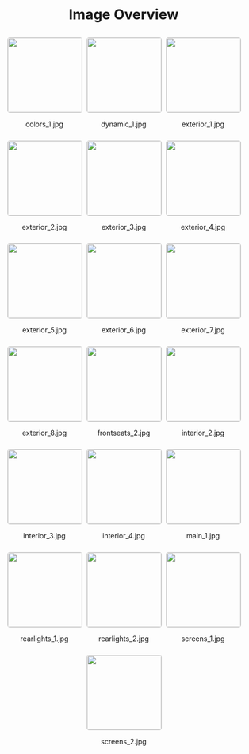 <style>
    .image-gallery {
        display: flex;
        flex-wrap: wrap;
        gap: 10px;
        justify-content: center;
        padding: 10px;
    }
    .image-gallery img {
        width: 150px;
        height: auto;
        border: 1px solid #ddd;
        border-radius: 5px;
    }
    .image-gallery div {
        flex: 1 1 calc(33.333% - 20px); /* Three images per row on large screens */
        max-width: 150px;
        text-align: center;
    }
    @media (max-width: 768px) {
        .image-gallery div {
            flex: 1 1 calc(50% - 20px); /* Two images per row on medium screens */
        }
    }
    @media (max-width: 480px) {
        .image-gallery div {
            flex: 1 1 100%; /* One image per row on small screens */
        }
    }
</style>
<h1 style ="text-align: center;"> Image Overview </h1> <div class="image-gallery">
<div>
<img src="https://media.evkx.net/multimedia/models/fisker/ocean/ocean_ultra/colors_1_st.jpg">
<p>colors_1.jpg</p>
</div>
<div>
<img src="https://media.evkx.net/multimedia/models/fisker/ocean/ocean_ultra/dynamic_1_st.jpg">
<p>dynamic_1.jpg</p>
</div>
<div>
<img src="https://media.evkx.net/multimedia/models/fisker/ocean/ocean_ultra/exterior_1_st.jpg">
<p>exterior_1.jpg</p>
</div>
<div>
<img src="https://media.evkx.net/multimedia/models/fisker/ocean/ocean_ultra/exterior_2_st.jpg">
<p>exterior_2.jpg</p>
</div>
<div>
<img src="https://media.evkx.net/multimedia/models/fisker/ocean/ocean_ultra/exterior_3_st.jpg">
<p>exterior_3.jpg</p>
</div>
<div>
<img src="https://media.evkx.net/multimedia/models/fisker/ocean/ocean_ultra/exterior_4_st.jpg">
<p>exterior_4.jpg</p>
</div>
<div>
<img src="https://media.evkx.net/multimedia/models/fisker/ocean/ocean_ultra/exterior_5_st.jpg">
<p>exterior_5.jpg</p>
</div>
<div>
<img src="https://media.evkx.net/multimedia/models/fisker/ocean/ocean_ultra/exterior_6_st.jpg">
<p>exterior_6.jpg</p>
</div>
<div>
<img src="https://media.evkx.net/multimedia/models/fisker/ocean/ocean_ultra/exterior_7_st.jpg">
<p>exterior_7.jpg</p>
</div>
<div>
<img src="https://media.evkx.net/multimedia/models/fisker/ocean/ocean_ultra/exterior_8_st.jpg">
<p>exterior_8.jpg</p>
</div>
<div>
<img src="https://media.evkx.net/multimedia/models/fisker/ocean/ocean_ultra/frontseats_2_st.jpg">
<p>frontseats_2.jpg</p>
</div>
<div>
<img src="https://media.evkx.net/multimedia/models/fisker/ocean/ocean_ultra/interior_2_st.jpg">
<p>interior_2.jpg</p>
</div>
<div>
<img src="https://media.evkx.net/multimedia/models/fisker/ocean/ocean_ultra/interior_3_st.jpg">
<p>interior_3.jpg</p>
</div>
<div>
<img src="https://media.evkx.net/multimedia/models/fisker/ocean/ocean_ultra/interior_4_st.jpg">
<p>interior_4.jpg</p>
</div>
<div>
<img src="https://media.evkx.net/multimedia/models/fisker/ocean/ocean_ultra/main_1_st.jpg">
<p>main_1.jpg</p>
</div>
<div>
<img src="https://media.evkx.net/multimedia/models/fisker/ocean/ocean_ultra/rearlights_1_st.jpg">
<p>rearlights_1.jpg</p>
</div>
<div>
<img src="https://media.evkx.net/multimedia/models/fisker/ocean/ocean_ultra/rearlights_2_st.jpg">
<p>rearlights_2.jpg</p>
</div>
<div>
<img src="https://media.evkx.net/multimedia/models/fisker/ocean/ocean_ultra/screens_1_st.jpg">
<p>screens_1.jpg</p>
</div>
<div>
<img src="https://media.evkx.net/multimedia/models/fisker/ocean/ocean_ultra/screens_2_st.jpg">
<p>screens_2.jpg</p>
</div>
</div>
